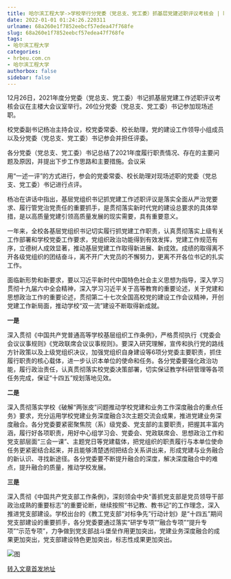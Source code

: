 ```yaml
---
title: 哈尔滨工程大学->学校举行分党委（党总支、党工委）抓基层党建述职评议考核会 | hrbeu.com.cn
date: 2022-01-01 01:24:26.220311
urlname: 68a260e1f7852eebcf57edea47f768fe
slug: 68a260e1f7852eebcf57edea47f768fe
tags: 
- 哈尔滨工程大学
categories:
- hrbeu.com.cn
- 哈尔滨工程大学
authorbox: false
sidebar: false
---
```

12月26日，2021年度分党委（党总支、党工委）书记抓基层党建工作述职评议考核会议在主楼大会议室举行。26位分党委（党总支、党工委）书记参加现场述职。

校党委副书记杨冶主持会议，校党委常委、校长助理，党的建设工作领导小组成员以及分党委（党总支、党工委）书记参会并担任评委。

各分党委（党总支、党工委）书记总结了2021年度履行职责情况、存在的主要问题及原因，并提出下步工作思路和主要措施。会议采
<!--more-->
用“一述一评”的方式进行，参会的党委常委、校长助理对现场述职的党委（党总支、党工委）书记进行点评。

杨冶在讲话中指出，基层党组织书记抓党建工作述职评议是落实全面从严治党要求、履行管党治党责任的重要抓手，是贯彻落实新时代党的建设总要求的具体举措，是以高质量党建引领高质量发展的现实需要，具有重要意义。

一年来，全校各基层党组织书记切实履行抓党建工作职责，认真贯彻落实上级有关工作部署和学校党委工作要求，党组织政治功能得到有效发挥，党建工作规范有序，立德树人成效显著，推动基层党建工作取得新进展、新成效。成绩的取得离不开各级党组织的团结奋斗，离不开广大党员的不懈努力，更离不开各位书记的扎实工作。

面临新形势和新要求，要以习近平新时代中国特色社会主义思想为指导，深入学习贯彻十九届六中全会精神，深入学习习近平关于高等教育的重要论述，关于党建和思想政治工作的重要论述，贯彻第二十七次全国高校党的建设工作会议精神，开创党建工作新局面，推动学校“双一流”建设不断取得新成就。

**一是**

深入贯彻《中国共产党普通高等学校基层组织工作条例》，严格贯彻执行《党委会会议议事规则》《党政联席会议议事规则》。要深入研究理解，宣传和执行党的路线方针政策以及上级党组织决议，加强党组织自身建设等6项分党委主要职责，抓住履行职责的核心载体，进一步认识本单位的使命和任务。各分党委要强化政治功能，履行政治责任，认真贯彻落实校党委决策部署，切实保证教学科研管理等各项任务完成，保证“十四五”规划落地见效。

**二是**

深入贯彻落实学校《破解“两张皮”问题推动学校党建和业务工作深度融合的重点任务》要求，充分运用学校党建业务深度融合3次主题交流会成果，推进党建业务深度融合。各分党委要紧密聚焦院（系）级党委、党支部的主要职责，把握其丰富内涵，履行好各项职责，用好中心组学习会、党委会、党政联席会、思想政治工作和党支部层面“三会一课”、主题党日等党建载体，把党组织的职责履行与本单位使命任务更紧密结合起来，并且能够清楚透彻把结合关系讲出来，形成党建与业务融合的新认识、寻找新途径。各分党委要不断提升融合的深度，解决深度融合中的难点，提升融合的质量，推动学校发展。

**三是**

深入贯彻《中国共产党支部工作条例》，深刻领会中央“善抓党支部是党员领导干部政治成熟的重要标志”的重要论断，继续按照“书记教、教书记”的工作理念，深入推进党支部建设。学校出台的《教工党支部“对标争先”行动计划》是“十四五”期间党支部建设的重要抓手，各分党委要通过落实“研学专项”“融合专项”“提升专项”“示范专项”，力争做到党支部战斗堡垒作用更加突出，党建业务深度融合的成果更加突出，党支部建设特色更加突出，标志性成果更加突出。

![图](http://gongxue.cn/__local/F/FB/FE/CB33449611DB176C26C8775CB7B_E320735B_15BE3.jpg)

[转入文章首发地址](http://gongxue.cn/info/1141/69303.htm)